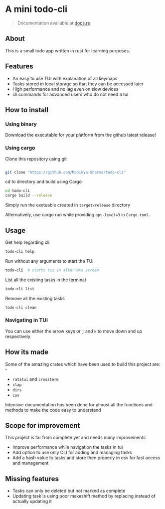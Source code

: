 # A mini todo-cli

> Documentation available at [docs.rs](https://docs.rs/todo-cli-manikya/0.1.0/todo_cli_manikya/)

## About

This is a small todo app written in rust for learning purposes.

## Features

- An easy to use TUI with explanation of all keymaps
- Tasks stored in local storage so that they can be accessed later
- High performance and no lag even on slow devices
- cli commands for advanced users who do not need a tui

## How to install

### Using binary

Download the executable for your platform from the github latest release!

### Using cargo

Clone this repository using git

```bash

git clone "https://github.com/Manikya-Sharma/todo-cli"

```

cd to directory and build using Cargo

```bash
cd todo-cli
cargo build --release
```

Simply run the exetuable created in `target/release` directory

Alternatively, use cargo run while providing `opt-level=3` in `Cargo.toml`.

## Usage

Get help regarding cli

```bash
todo-cli help
```

Run without any arguments to start the TUI

```bash
todo-cli  # starts tui in alternate screen
```

List all the existing tasks in the terminal

```bash
todo-cli list
```

Remove all the existing tasks

```bash
todo-cli clean
```

### Navigating in TUI

You can use either the arrow keys or `j` and `k` to move down and up respectively

## How its made

Some of the amazing crates which have been used to build this project are: -

- `ratatui` and `crossterm`
- `clap`
- `dirs`
- `csv`

Intensive documentation has been done for almost all the functions and methods to make the code easy to understand

## Scope for improvement

This project is far from complete yet and needs many improvements

- Improve performance while navigation the tasks in tui
- Add option to use only CLI for adding and managing tasks
- Add a hash value to tasks and store then properly in csv for fast access and management

## Missing features

- Tasks can only be deleted but not marked as complete
- Updating task is using poor makeshift method by replacing instead of actually updating it
